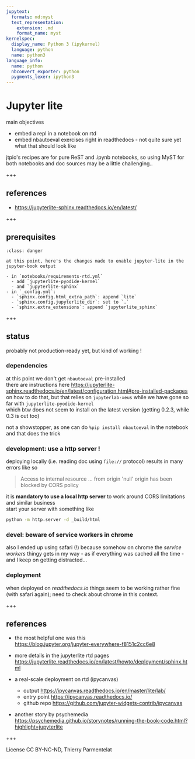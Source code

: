 ```yaml
---
jupytext:
  formats: md:myst
  text_representation:
    extension: .md
    format_name: myst
kernelspec:
  display_name: Python 3 (ipykernel)
  language: python
  name: python3
language_info:
  name: python
  nbconvert_exporter: python
  pygments_lexer: ipython3
---
```


# Jupyter lite

main objectives

- embed a repl in a notebook on rtd
- embed nbautoeval exercises right in readthedocs - not quite sure yet what that should look like

jtpio's recipes are for pure ReST and .ipynb notebooks, so using MyST for both notebooks and doc sources may be a little challenging..

+++

## references

- https://jupyterlite-sphinx.readthedocs.io/en/latest/

+++

## prerequisites

````{admonition} WARNING: not necessarily up-to-date/complete
:class: danger

at this point, here's the changes made to enable jupyter-lite in the jupyter-book output

- in `notebooks/requirements-rtd.yml`
  - add `jupyterlite-pyodide-kernel`
  - and `jupyterlite-sphinx`
- in `_config.yml`:
  - `sphinx.config.html_extra_path`: append `lite`
  - `sphinx.config.jupyterlite_dir`: set to `.`
  - `sphinx.extra_extensions`: append `jupyterlite_sphinx`
````

+++

## status

probably not production-ready yet, but kind of working !

### dependencies

at this point we don't get `nbautoeval` pre-installed  
there are instructions here <https://jupyterlite-sphinx.readthedocs.io/en/latest/configuration.html#pre-installed-packages> on how to do that, but that relies on `jupyterlab-xeus` while we have gone so far with `jupyterlite-pyodide-kernel`  
which btw does not seem to install on the latest version (getting 0.2.3, while 0.3 is out too)

not a showstopper, as one can do `%pip install nbautoeval` in the notebook and that does the trick

### development: use a http server !

deploying locally (i.e. reading doc using `file://` protocol) results in many errors like so
> Access to internal resource ... from origin 'null' origin has been blocked by CORS policy

it is **mandatory to use a local http server** to work around CORS limitations and similar business  
start your server with something like
```bash
python -m http.server -d _build/html
```

### devel: beware of service workers in chrome

also I ended up using safari (!) because somehow on chrome the *service workers* thingy gets in my way - as if everything was cached all the time - and I keep on getting distracted...

### deployment

when deployed on *readthedocs.io* things seem to be working rather fine (with safari again); need to check about chrome in this context.

+++

## references

- the most helpful one was this  
  <https://blog.jupyter.org/jupyter-everywhere-f8151c2cc6e8>
- more details in the jupyterlite rtd pages  
  <https://jupyterlite.readthedocs.io/en/latest/howto/deployment/sphinx.html>
- a real-scale deployment on rtd (ipycanvas)
  - output <https://ipycanvas.readthedocs.io/en/master/lite/lab/>
  - entry point <https://ipycanvas.readthedocs.io/>
  - github repo <https://github.com/jupyter-widgets-contrib/ipycanvas>

- another story by psychemedia
  <https://psychemedia.github.io/storynotes/running-the-book-code.html?highlight=jupyterlite>

+++

License CC BY-NC-ND, Thierry Parmentelat
